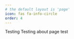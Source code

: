```yaml
---
# the default layout is 'page'
icon: fas fa-info-circle
order: 4
---
```


Testing Testing about page test
